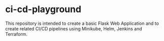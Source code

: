 # ci-cd-playground
This repository is intended to create a basic Flask Web Application and to create related CI/CD pipelines using Minikube, Helm, Jenkins and Terraform.
